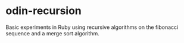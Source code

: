 # odin-recursion
Basic experiments in Ruby using recursive algorithms on the fibonacci sequence and a merge sort algorithm.